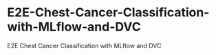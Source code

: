 # E2E-Chest-Cancer-Classification-with-MLflow-and-DVC
E2E Chest Cancer Classification with MLflow and DVC
